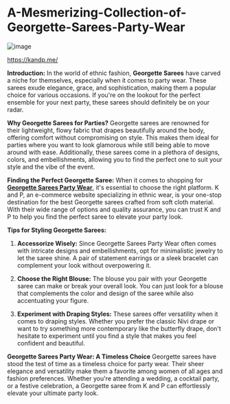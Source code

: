 # A-Mesmerizing-Collection-of-Georgette-Sarees-Party-Wear
![image](https://github.com/KandPEcom/A-Mesmerizing-Collection-of-Georgette-Sarees-Party-Wear/assets/159112572/8f68c409-cf5f-47b8-b49d-d3bfaae4a011)

https://kandp.me/

**Introduction:**
In the world of ethnic fashion, **Georgette Sarees** have carved a niche for themselves, especially when it comes to party wear. These sarees exude elegance, grace, and sophistication, making them a popular choice for various occasions. If you're on the lookout for the perfect ensemble for your next party, these sarees should definitely be on your radar.

**Why Georgette Sarees for Parties?**
Georgette sarees are renowned for their lightweight, flowy fabric that drapes beautifully around the body, offering comfort without compromising on style. This makes them ideal for parties where you want to look glamorous while still being able to move around with ease. Additionally, these sarees come in a plethora of designs, colors, and embellishments, allowing you to find the perfect one to suit your style and the vibe of the event.

**Finding the Perfect Georgette Saree:**
When it comes to shopping for [**Georgette Sarees Party Wear**]([url](https://kandp.me/)), it's essential to choose the right platform. K and P, an e-commerce website specializing in ethnic wear, is your one-stop destination for the best Georgette sarees crafted from soft cloth material. With their wide range of options and quality assurance, you can trust K and P to help you find the perfect saree to elevate your party look.

**Tips for Styling Georgette Sarees:**
1. **Accessorize Wisely:** Since Georgette Sarees Party Wear often comes with intricate designs and embellishments, opt for minimalistic jewelry to let the saree shine. A pair of statement earrings or a sleek bracelet can complement your look without overpowering it.
  
2. **Choose the Right Blouse:** The blouse you pair with your Georgette saree can make or break your overall look. You can just look for a blouse that complements the color and design of the saree while also accentuating your figure.

3. **Experiment with Draping Styles:** These sarees offer versatility when it comes to draping styles. Whether you prefer the classic Nivi drape or want to try something more contemporary like the butterfly drape, don't hesitate to experiment until you find a style that makes you feel confident and beautiful.

**Georgette Sarees Party Wear: A Timeless Choice**
Georgette sarees have stood the test of time as a timeless choice for party wear. Their sheer elegance and versatility make them a favorite among women of all ages and fashion preferences. Whether you're attending a wedding, a cocktail party, or a festive celebration, a Georgette saree from K and P can effortlessly elevate your ultimate party look.
